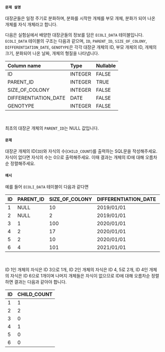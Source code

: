 #### `문제 설명`

대장균들은 일정 주기로 분화하며, 분화를 시작한 개체를 부모 개체, 분화가 되어 나온 개체를 자식 개체라고 합니다.
<br>

다음은 실험실에서 배양한 대장균들의 정보를 담은 `ECOLI_DATA` 테이블입니다. `ECOLI_DATA` 테이블의 구조는 다음과 같으며, `ID`, `PARENT_ID`, `SIZE_OF_COLONY`, `DIFFERENTIATION_DATE`, `GENOTYPE`은 각각 대장균 개체의 ID, 부모 개체의 ID, 개체의 크기, 분화되어 나온 날짜, 개체의 형질을 나타냅니다.
<br>

|Column name|Type|Nullable|
|:--|:--|:--|
|ID|INTEGER|FALSE|
|PARENT_ID|INTEGER|TRUE|
|SIZE_OF_COLONY|INTEGER|FALSE|
|DIFFERENTIATION_DATE|DATE|FALSE|
|GENOTYPE|INTEGER|FALSE|
<br>

최초의 대장균 개체의 `PARENT_ID`는 NULL 값입니다.
<br>

#### `문제`

대장균 개체의 ID(`ID`)와 자식의 수(`CHILD_COUNT`)를 출력하는 SQL문을 작성해주세요. 자식이 없다면 자식의 수는 0으로 출력해주세요. 이때 결과는 개체의 ID에 대해 오름차순 정렬해주세요.
<br>

#### `예시`

예를 들어 `ECOLI_DATA` 테이블이 다음과 같다면
<br>

|ID|PARENT_ID|SIZE_OF_COLONY|DIFFERENTIATION_DATE|GENOTYPE|
|:--|:--|:--|:--|:--|
|1|NULL|10|2019/01/01|5|
|2|NULL|2|2019/01/01|3|
|3|1|100|2020/01/01|4|
|4|2|17|2020/01/01|4|
|5|2|10|2020/01/01|6|
|6|4|101|2021/01/01|22|
<br>

ID 1인 개체의 자식은 ID 3으로 1개, ID 2인 개체의 자식은 ID 4, 5로 2개, ID 4인 개체의 자식은 ID 6으로 1개이며 나머지 개체들은 자식이 없으므로 ID에 대해 오름차순 정렬하면 결과는 다음과 같아야 합니다.
<br>

|ID|CHILD_COUNT|
|:--|:--|
|1|1|
|2|2|
|3|0|
|4|1|
|5|0|
|6|0|
<br>